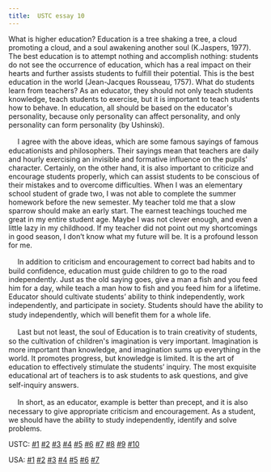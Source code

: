 ```yaml
---
title:  USTC essay 10
---
```

What is higher education? Education is a tree shaking a tree, a cloud promoting a cloud, and a soul awakening another soul (K.Jaspers, 1977). The best education is to attempt nothing and accomplish nothing: students do not see the occurrence of education, which has a real impact on their hearts and further assists students to fulfill their potential. This is the best education in the world (Jean-Jacques Rousseau, 1757). What do students learn from teachers? As an educator, they should not only teach students knowledge, teach students to exercise, but it is important to teach students how to behave. In education, all should be based on the educator's personality, because only personality can affect personality, and only personality can form personality (by Ushinski).

　  I agree with the above ideas, which are some famous sayings of famous educationists and philosophers. Their sayings mean that teachers are daily and hourly exercising an invisible and formative influence on the pupils' character. Certainly, on the other hand, it is also important to criticize and encourage students properly, which can assist students to be conscious of their mistakes and to overcome difficulties. When I was an elementary school student of grade two, I was not able to complete the summer homework before the new semester. My teacher told me that a slow sparrow should make an early start. The earnest teachings touched me great in my entire student age. Maybe I was not clever enough, and even a little lazy in my childhood. If my teacher did not point out my shortcomings in good season, I don’t know what my future will be. It is a profound lesson for me.

　  In addition to criticism and encouragement to correct bad habits and to build confidence, education must guide children to go to the road independently. Just as the old saying goes, give a man a fish and you feed him for a day, while teach a man how to fish and you feed him for a lifetime. Educator should cultivate students’ ability to think independently, work independently, and participate in society. Students should have the ability to study independently, which will benefit them for a whole life.　

　  Last but not least, the soul of Education is to train creativity of students, so the cultivation of children's imagination is very important. Imagination is more important than knowledge, and imagination sums up everything in the world. It promotes progress, but knowledge is limited. It is the art of education to effectively stimulate the students’ inquiry. The most exquisite educational art of teachers is to ask students to ask questions, and give self-inquiry answers.　

　  In short, as an educator, example is better than precept, and it is also necessary to give appropriate criticism and encouragement. As a student, we should have the ability to study independently, identify and solve problems.

USTC: [\#1](/meeting/highereducation/ustc1) [\#2](/meeting/highereducation/ustc2) [\#3](/meeting/highereducation/ustc3) [\#4](/meeting/highereducation/ustc4) [\#5](/meeting/highereducation/ustc5) [\#6](/meeting/highereducation/ustc6)  [\#7](/meeting/highereducation/ustc7)  [\#8](/meeting/highereducation/ustc8) [\#9](/meeting/highereducation/ustc9) [\#10](/meeting/highereducation/ustc10)

USA: [\#1](/meeting/highereducation/usa1) [\#2](/meeting/highereducation/usa2) [\#3](/meeting/highereducation/usa3) [\#4](/meeting/highereducation/usa4) [\#5](/meeting/highereducation/usa5)  [\#6](/meeting/highereducation/usa6) [\#7](/meeting/highereducation/usa7)        
